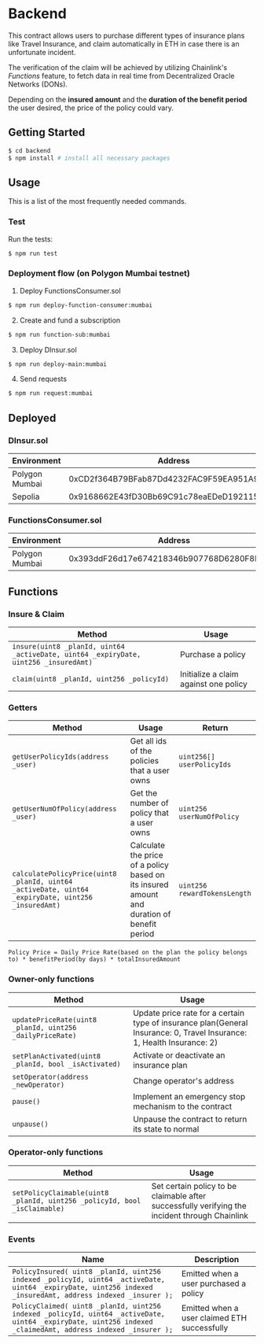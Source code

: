 # Backend

This contract allows users to purchase different types of insurance plans like Travel Insurance, and claim automatically in ETH in case there is an unfortunate incident.

The verification of the claim will be achieved by utilizing Chainlink's _Functions_ feature, to fetch data in real time from Decentralized Oracle Networks (DONs).

Depending on the **insured amount** and the **duration of the benefit period** the user desired, the price of the policy could vary.

## Getting Started

```sh
$ cd backend
$ npm install # install all necessary packages
```

## Usage

This is a list of the most frequently needed commands.

### Test

Run the tests:

```sh
$ npm run test
```

### Deployment flow (on Polygon Mumbai testnet)

1. Deploy FunctionsConsumer.sol

```sh
$ npm run deploy-function-consumer:mumbai
```

2. Create and fund a subscription

```sh
$ npm run function-sub:mumbai
```

3. Deploy DInsur.sol

```sh
$ npm run deploy-main:mumbai
```

4. Send requests

```sh
$ npm run request:mumbai
```

## Deployed

### DInsur.sol

| Environment    | Address                                    |
| -------------- | ------------------------------------------ |
| Polygon Mumbai | 0xCD2f364B79BFab87Dd4232FAC9F59EA951A900E9 |
| Sepolia        | 0x9168662E43fD30Bb69C91c78eaEDeD192115B55c |

### FunctionsConsumer.sol

| Environment    | Address                                    |
| -------------- | ------------------------------------------ |
| Polygon Mumbai | 0x393ddF26d17e674218346b907768D6280F8F8ddA |

## Functions

### Insure & Claim

| Method                                                                               | Usage                                 |
| ------------------------------------------------------------------------------------ | ------------------------------------- |
| `insure(uint8 _planId, uint64 _activeDate, uint64 _expiryDate, uint256 _insuredAmt)` | Purchase a policy                     |
| `claim(uint8 _planId, uint256 _policyId)`                                            | Initialize a claim against one policy |

### Getters

| Method                                                                                             | Usage                                                                                      | Return                       |
| -------------------------------------------------------------------------------------------------- | ------------------------------------------------------------------------------------------ | ---------------------------- |
| `getUserPolicyIds(address _user)`                                                                  | Get all ids of the policies that a user owns                                               | `uint256[] userPolicyIds`    |
| `getUserNumOfPolicy(address _user)`                                                                | Get the number of policy that a user owns                                                  | `uint256 userNumOfPolicy`    |
| `calculatePolicyPrice(uint8 _planId, uint64 _activeDate, uint64 _expiryDate, uint256 _insuredAmt)` | Calculate the price of a policy based on its insured amount and duration of benefit period | `uint256 rewardTokensLength` |

```
Policy Price = Daily Price Rate(based on the plan the policy belongs to) * benefitPeriod(by days) * totalInsuredAmount
```

### Owner-only functions

| Method                                                    | Usage                                                                                                                  |
| --------------------------------------------------------- | ---------------------------------------------------------------------------------------------------------------------- |
| `updatePriceRate(uint8 _planId, uint256 _dailyPriceRate)` | Update price rate for a certain type of insurance plan(General Insurance: 0, Travel Insurance: 1, Health Insurance: 2) |
| `setPlanActivated(uint8 _planId, bool _isActivated)`      | Activate or deactivate an insurance plan                                                                               |
| `setOperator(address _newOperator)`                       | Change operator's address                                                                                              |
| `pause()`                                                 | Implement an emergency stop mechanism to the contract                                                                  |
| `unpause()`                                               | Unpause the contract to return its state to normal                                                                     |

### Operator-only functions

| Method                                                                    | Usage                                                                                          |
| ------------------------------------------------------------------------- | ---------------------------------------------------------------------------------------------- |
| `setPolicyClaimable(uint8 _planId, uint256 _policyId, bool _isClaimable)` | Set certain policy to be claimable after successfully verifying the incident through Chainlink |

### Events

| Name                                                                                                                                                        | Description                                  |
| ----------------------------------------------------------------------------------------------------------------------------------------------------------- | -------------------------------------------- |
| `PolicyInsured( uint8 _planId, uint256 indexed _policyId, uint64 _activeDate, uint64 _expiryDate, uint256 indexed _insuredAmt, address indexed _insurer );` | Emitted when a user purchased a policy       |
| `PolicyClaimed( uint8 _planId, uint256 indexed _policyId, uint64 _activeDate, uint64 _expiryDate, uint256 indexed _claimedAmt, address indexed _insurer );` | Emitted when a user claimed ETH successfully |
